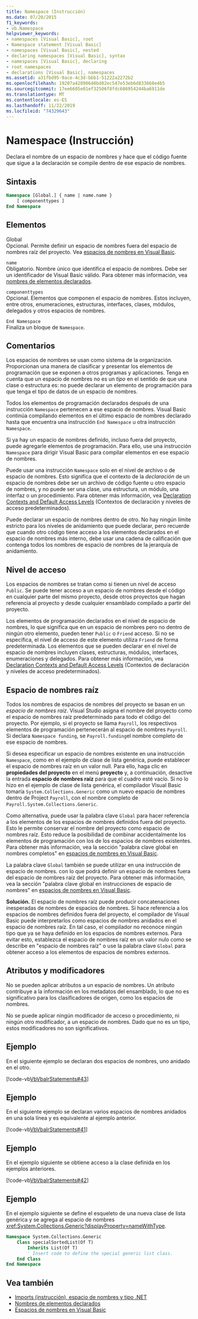 ```yaml
---
title: Namespace (Instrucción)
ms.date: 07/20/2015
f1_keywords:
- vb.Namespace
helpviewer_keywords:
- namespaces [Visual Basic], root
- Namespace statement [Visual Basic]
- namespaces [Visual Basic], nested
- declaring namespaces [Visual Basic], syntax
- namespaces [Visual Basic], declaring
- root namespaces
- declarations [Visual Basic], namespaces
ms.assetid: a31fbd95-9ace-4c3d-bbb1-51222a2272b2
ms.openlocfilehash: 19207a42890640bd82ec547e53eb6d833668e4b5
ms.sourcegitcommit: 17ee6605e01ef32506f8fdc686954244ba6911de
ms.translationtype: MT
ms.contentlocale: es-ES
ms.lasthandoff: 11/22/2019
ms.locfileid: "74329643"
---
```

# <a name="namespace-statement"></a>Namespace (Instrucción)
Declara el nombre de un espacio de nombres y hace que el código fuente que sigue a la declaración se compile dentro de ese espacio de nombres.  
  
## <a name="syntax"></a>Sintaxis  
  
```vb  
Namespace [Global.] { name | name.name }  
    [ componenttypes ]  
End Namespace  
```  
  
## <a name="parts"></a>Elementos  
 Global  
 Opcional. Permite definir un espacio de nombres fuera del espacio de nombres raíz del proyecto. Vea [espacios de nombres en Visual Basic](../../../visual-basic/programming-guide/program-structure/namespaces.md).  
  
 `name`  
 Obligatorio. Nombre único que identifica el espacio de nombres. Debe ser un identificador de Visual Basic válido. Para obtener más información, vea [nombres de elementos declarados](../../../visual-basic/programming-guide/language-features/declared-elements/declared-element-names.md).  
  
 `componenttypes`  
 Opcional. Elementos que componen el espacio de nombres. Estos incluyen, entre otros, enumeraciones, estructuras, interfaces, clases, módulos, delegados y otros espacios de nombres.  
  
 `End Namespace`  
 Finaliza un bloque de `Namespace`.  
  
## <a name="remarks"></a>Comentarios  
 Los espacios de nombres se usan como sistema de la organización. Proporcionan una manera de clasificar y presentar los elementos de programación que se exponen a otros programas y aplicaciones. Tenga en cuenta que un espacio de nombres no es un *tipo* en el sentido de que una clase o estructura es: no puede declarar un elemento de programación para que tenga el tipo de datos de un espacio de nombres.  
  
 Todos los elementos de programación declarados después de una instrucción `Namespace` pertenecen a ese espacio de nombres. Visual Basic continúa compilando elementos en el último espacio de nombres declarado hasta que encuentra una instrucción `End Namespace` u otra instrucción `Namespace`.  
  
 Si ya hay un espacio de nombres definido, incluso fuera del proyecto, puede agregarle elementos de programación. Para ello, use una instrucción `Namespace` para dirigir Visual Basic para compilar elementos en ese espacio de nombres.  
  
 Puede usar una instrucción `Namespace` solo en el nivel de archivo o de espacio de nombres. Esto significa que el contexto de la *declaración* de un espacio de nombres debe ser un archivo de código fuente u otro espacio de nombres, y no puede ser una clase, una estructura, un módulo, una interfaz o un procedimiento. Para obtener más información, vea [Declaration Contexts and Default Access Levels](../../../visual-basic/language-reference/statements/declaration-contexts-and-default-access-levels.md) (Contextos de declaración y niveles de acceso predeterminados).  
  
 Puede declarar un espacio de nombres dentro de otro. No hay ningún límite estricto para los niveles de anidamiento que puede declarar, pero recuerde que cuando otro código tiene acceso a los elementos declarados en el espacio de nombres más interno, debe usar una cadena de calificación que contenga todos los nombres de espacio de nombres de la jerarquía de anidamiento.  
  
## <a name="access-level"></a>Nivel de acceso  
 Los espacios de nombres se tratan como si tienen un nivel de acceso `Public`. Se puede tener acceso a un espacio de nombres desde el código en cualquier parte del mismo proyecto, desde otros proyectos que hagan referencia al proyecto y desde cualquier ensamblado compilado a partir del proyecto.  
  
 Los elementos de programación declarados en el nivel de espacio de nombres, lo que significa que en un espacio de nombres pero no dentro de ningún otro elemento, pueden tener `Public` o `Friend` acceso. Si no se especifica, el nivel de acceso de este elemento utiliza `Friend` de forma predeterminada. Los elementos que se pueden declarar en el nivel de espacio de nombres incluyen clases, estructuras, módulos, interfaces, enumeraciones y delegados. Para obtener más información, vea [Declaration Contexts and Default Access Levels](../../../visual-basic/language-reference/statements/declaration-contexts-and-default-access-levels.md) (Contextos de declaración y niveles de acceso predeterminados).  
  
## <a name="root-namespace"></a>Espacio de nombres raíz  
 Todos los nombres de espacios de nombres del proyecto se basan en un *espacio de nombres raíz*. Visual Studio asigna el nombre del proyecto como el espacio de nombres raíz predeterminado para todo el código del proyecto. Por ejemplo, si el proyecto se llama `Payroll`, los respectivos elementos de programación pertenecerán al espacio de nombres `Payroll`. Si declara `Namespace funding`, se `Payroll.funding`el nombre completo de ese espacio de nombres.  
  
 Si desea especificar un espacio de nombres existente en una instrucción `Namespace`, como en el ejemplo de clase de lista genérica, puede establecer el espacio de nombres raíz en un valor null. Para ello, haga clic en **propiedades del proyecto** en el menú **proyecto** y, a continuación, desactive la entrada **espacio de nombres raíz** para que el cuadro esté vacío. Si no lo hizo en el ejemplo de clase de lista genérica, el compilador Visual Basic tomaría `System.Collections.Generic` como un nuevo espacio de nombres dentro de Project `Payroll`, con el nombre completo de `Payroll.System.Collections.Generic`.  
  
 Como alternativa, puede usar la palabra clave `Global` para hacer referencia a los elementos de los espacios de nombres definidos fuera del proyecto. Esto le permite conservar el nombre del proyecto como espacio de nombres raíz. Esto reduce la posibilidad de combinar accidentalmente los elementos de programación con los de los espacios de nombres existentes. Para obtener más información, vea la sección "palabra clave global en nombres completos" en [espacios de nombres en Visual Basic](../../../visual-basic/programming-guide/program-structure/namespaces.md).  
  
 La palabra clave `Global` también se puede utilizar en una instrucción de espacio de nombres. con lo que podrá definir un espacio de nombres fuera del espacio de nombres raíz del proyecto. Para obtener más información, vea la sección "palabra clave global en instrucciones de espacio de nombres" en [espacios de nombres en Visual Basic](../../../visual-basic/programming-guide/program-structure/namespaces.md).  
  
 **Solución.** El espacio de nombres raíz puede producir concatenaciones inesperadas de nombres de espacios de nombres. Si hace referencia a los espacios de nombres definidos fuera del proyecto, el compilador de Visual Basic puede interpretarlos como espacios de nombres anidados en el espacio de nombres raíz. En tal caso, el compilador no reconoce ningún tipo que ya se haya definido en los espacios de nombres externos. Para evitar esto, establezca el espacio de nombres raíz en un valor nulo como se describe en "espacio de nombres raíz" o use la palabra clave `Global` para obtener acceso a los elementos de espacios de nombres externos.  
  
## <a name="attributes-and-modifiers"></a>Atributos y modificadores  
 No se pueden aplicar atributos a un espacio de nombres. Un atributo contribuye a la información en los metadatos del ensamblado, lo que no es significativo para los clasificadores de origen, como los espacios de nombres.  
  
 No se puede aplicar ningún modificador de acceso o procedimiento, ni ningún otro modificador, a un espacio de nombres. Dado que no es un tipo, estos modificadores no son significativos.  
  
## <a name="example"></a>Ejemplo  
 En el siguiente ejemplo se declaran dos espacios de nombres, uno anidado en el otro.  
  
 [!code-vb[VbVbalrStatements#43](~/samples/snippets/visualbasic/VS_Snippets_VBCSharp/VbVbalrStatements/VB/Class1.vb#43)]  
  
## <a name="example"></a>Ejemplo  
 En el siguiente ejemplo se declaran varios espacios de nombres anidados en una sola línea y es equivalente al ejemplo anterior.  
  
 [!code-vb[VbVbalrStatements#41](~/samples/snippets/visualbasic/VS_Snippets_VBCSharp/VbVbalrStatements/VB/Class1.vb#41)]  
  
## <a name="example"></a>Ejemplo  
 En el ejemplo siguiente se obtiene acceso a la clase definida en los ejemplos anteriores.  
  
 [!code-vb[VbVbalrStatements#42](~/samples/snippets/visualbasic/VS_Snippets_VBCSharp/VbVbalrStatements/VB/Class1.vb#42)]  
  
## <a name="example"></a>Ejemplo  
 En el ejemplo siguiente se define el esqueleto de una nueva clase de lista genérica y se agrega al espacio de nombres <xref:System.Collections.Generic?displayProperty=nameWithType>.  
  
```vb  
Namespace System.Collections.Generic  
    Class specialSortedList(Of T)  
        Inherits List(Of T)  
        ' Insert code to define the special generic list class.  
    End Class  
End Namespace  
```  
  
## <a name="see-also"></a>Vea también

- [Imports (instrucción), espacio de nombres y tipo .NET](../../../visual-basic/language-reference/statements/imports-statement-net-namespace-and-type.md)
- [Nombres de elementos declarados](../../../visual-basic/programming-guide/language-features/declared-elements/declared-element-names.md)
- [Espacios de nombres en Visual Basic](../../../visual-basic/programming-guide/program-structure/namespaces.md)
